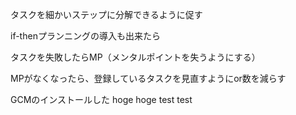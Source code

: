 タスクを細かいステップに分解できるように促す

if-thenプランニングの導入も出来たら

タスクを失敗したらMP（メンタルポイントを失うようにする）

MPがなくなったら、登録しているタスクを見直すようにor数を減らす

GCMのインストールした
hoge
hoge
test
test
